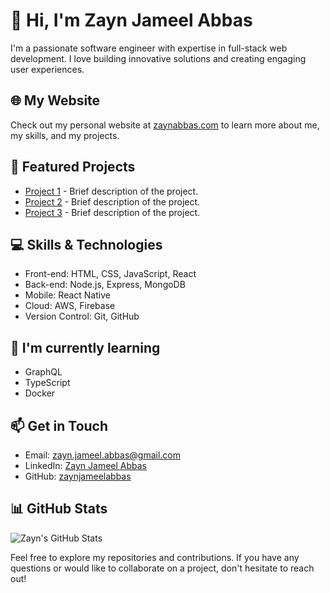 # 👋 Hi, I'm Zayn Jameel Abbas

I'm a passionate software engineer with expertise in full-stack web development. I love building innovative solutions and creating engaging user experiences.

## 🌐 My Website

Check out my personal website at [zaynabbas.com](https://zaynabbas.com) to learn more about me, my skills, and my projects.

## 🚀 Featured Projects

- [Project 1](link-to-project-1) - Brief description of the project.
- [Project 2](link-to-project-2) - Brief description of the project.
- [Project 3](link-to-project-3) - Brief description of the project.

## 💻 Skills & Technologies

- Front-end: HTML, CSS, JavaScript, React
- Back-end: Node.js, Express, MongoDB
- Mobile: React Native
- Cloud: AWS, Firebase
- Version Control: Git, GitHub

## 🌱 I'm currently learning

- GraphQL
- TypeScript
- Docker

## 📫 Get in Touch

- Email: [zayn.jameel.abbas@gmail.com](mailto:zayn.jameel.abbas@gmail.com)
- LinkedIn: [Zayn Jameel Abbas](https://www.linkedin.com/in/zayn-jameel-abbas/)
- GitHub: [zaynjameelabbas](https://github.com/zaynjameelabbas)

## 📊 GitHub Stats

![Zayn's GitHub Stats](https://github-readme-stats.vercel.app/api?username=zaynjameelabbas&show_icons=true&theme=radical)

Feel free to explore my repositories and contributions. If you have any questions or would like to collaborate on a project, don't hesitate to reach out!

